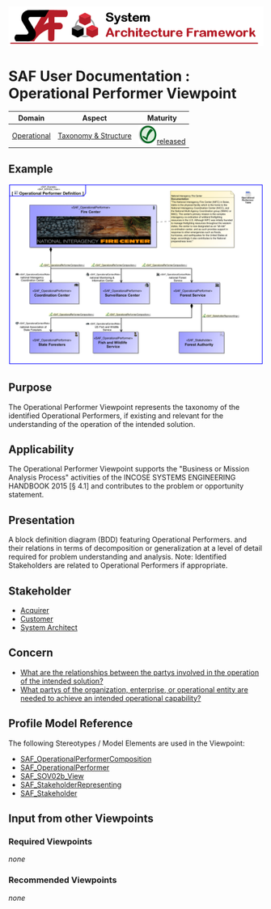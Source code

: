 ![System Architecture Framework](../diagrams/Banner_SAF.png)
# SAF User Documentation : Operational Performer Viewpoint
|**Domain**|**Aspect**|**Maturity**|
| --- | --- | --- |
|[Operational](../domains.md#Domain-Operational)|[Taxonomy & Structure](../aspects.md#Aspect-Taxonomy-&-Structure)|![Released](../diagrams/Symbol_confirmed.png )[released](../using-saf/maturity.md#released)|
## Example
![Operational-Performer-Viewpoint-primary-example.svg](../diagrams/vp-examples/Operational-Performer-Viewpoint-primary-example.svg)
## Purpose
The Operational Performer Viewpoint represents the taxonomy of the identified Operational Performers, if existing and relevant for the understanding of the operation of the intended solution. 
## Applicability
The Operational Performer Viewpoint supports the "Business or Mission Analysis Process" activities of the INCOSE SYSTEMS ENGINEERING HANDBOOK 2015 [§ 4.1] and contributes to the problem or opportunity statement.
## Presentation
A block definition diagram (BDD) featuring Operational Performers. and their relations in terms of decomposition or generalization at a level of detail required for problem understanding and analysis. 
Note: Identified Stakeholders are related to Operational Performers if appropriate.

## Stakeholder
* [Acquirer](../stakeholders.md#Acquirer)
* [Customer](../stakeholders.md#Customer)
* [System Architect](../stakeholders.md#System-Architect)
## Concern
* [What are the relationships between the partys involved in the operation of the intended solution?](../concerns.md#_2021x_2_8710274_1674576759040_585536_23465)
* [What partys of the organization, enterprise, or operational entity are needed to achieve an intended operational capability?](../concerns.md#_2021x_2_8710274_1674576759028_333016_23460)
## Profile Model Reference
The following Stereotypes / Model Elements are used in the Viewpoint:
* [SAF_OperationalPerformerComposition](../stereotypes.md#SAF_OperationalPerformerComposition)
* [SAF_OperationalPerformer](../stereotypes.md#SAF_OperationalPerformer)
* [SAF_SOV02b_View](../stereotypes.md#SAF_SOV02b_View)
* [SAF_StakeholderRepresenting](../stereotypes.md#SAF_StakeholderRepresenting)
* [SAF_Stakeholder](../stereotypes.md#SAF_Stakeholder)
## Input from other Viewpoints
### Required Viewpoints
*none*
### Recommended Viewpoints
*none*
